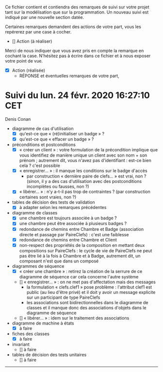 Ce fichier contient et contiendra des remarques de suivi sur votre
projet tant sur la modélisation que sur la programmation. Un nouveau
suivi est indiqué par une nouvelle section datée.

Certaines remarques demandent des actions de votre part, vous les
repérerez par une case à cocher.

- []  Action (à réaliser) 

Merci de nous indiquer que vous avez pris en compte la remarque en
cochant la case. N'hésitez pas à écrire dans ce fichier et à nous
exposer votre point de vue.

- [x] Action (réalisée)
    - RÉPONSE et éventuelles remarques de votre part, 


# Suivi du lun. 24 févr. 2020 16:27:10 CET
Denis Conan
- diagramme de cas d'utilisation
    - [x] qu'est-ce que « (ré)initialiser un badge » ?
    - [x] qu'est-ce que « effacer un badge » ?
- préconditions et postconditions
    - [x] « créer un client » : votre formulation de la précondition implique
         que vous identifiez de manière unique un client avec son nom + son
         prénom ; autrement dit, vous n'avez pas d'identifiant : est-ce bien
         cela ? c'est possible
    - [x] « enregistrer... » : il manque les conditions sur le badge d'accès
         + par construction « dernière paire de clefs... » est vrai, non ?
           (sinon, il y a des cas d'utilisation avec des postconditions
            incomplètes ou fausses, non ?)
    - [x] « libérer... » : n'y a-t-il pas trop de contraintes ? (par construction
         certaines sont vraies, non ?)
- tables de décision des tests de validation
    - [x] à adapter selon les remarques précédentes
- diagramme de classes
    - [x] une chambre est toujours associée à un badge ?
    - [x] une chambre peut être associée à plusieurs badges ?
    - [x] redondance de chemins entre Chambre et Badge (association directe et
         passage par PaireClefs) : c'est une faiblesse
    - [x] redondance de chemins entre Chambre et Client
    - [x] non-respect des propriétés de la composition en mettant deux
         compositions sur PaireClefs : le cycle de vie de PaireClefs ne peut
         pas être lié à la fois à Chambre et à Badge, autrement dit, un
         composant n'est que dans un composé
- diagrammes de séquence
    - [x] « créer une chambre » : retirez la création de la serrure de ce
         diagramme de séquence car cela concerne l'autre système
    - [] « enregistrer... » : on ne met pas d'affectation mais des messages
         + la formulation « clefs.clef1 » pose problème : l'attribut clef1 est
           public (au lieu d'être privé) et il doit y avoir un message
           explicite sur un participant de type PaireClefs
         + les associations sont bidirectionnelles dans le diagramme de classes
           et il manque donc des associations d'objets dans le diagramme de
           séquence
    - [] « libérer... » : idem sur le traitement des associations
- diagramme de machine à états
    - [x] à faire
- fiches des classes
    - [x] à faire
- invariant
    - [] à faire
- tables de décision des tests unitaires
    - [] à faire

---
